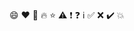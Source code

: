 :smile: :heart: :rocket: :fire: :star:
:warning: :exclamation: :question: :information_source:
:white_check_mark: :x: :heavy_check_mark: :boom:
